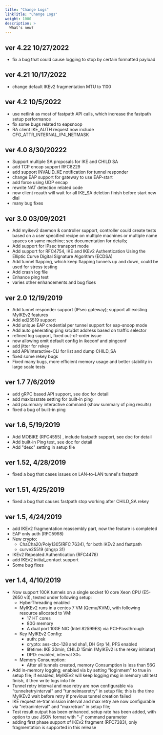 ```yaml
---
title: "Change Logs"
linkTitle: "Change Logs"
weight: 1000
description: >
  What's new?
---
```

## ver 4.22 10/27/2022

- fix a bug that could cause logging to stop by certain formatted payload 

## ver 4.21 10/17/2022

- change default IKEv2 fragmentation MTU to 1100

## ver 4.2 10/5/2022

- use netlink as most of fastpath API calls, which increase the fastpath setup performance
- fix some bugs related to eapsnoop
- RA client IKE_AUTH request now include CFG_ATTR_INTERNAL_IP4_NETMASK

## ver 4.0 8/30/20222

- Support multiple SA proposals for IKE and CHILD SA
- add TCP encap support RFC8229
- add support INVALID_KE notification for tunnel responder
- change EAP support for gateway to use EAP-start
- add force using UDP encap
- rewrite NAT detection related code
- now client reauth will wait for all IKE_SA deletion finish before start new dial
- many bug fixes


## ver 3.0 03/09/2021

- Add myikev2 daemon & controller support, controller could create tests based on a user specified recipe on multiple machines or multiple name spaces on same machine; see documentation for details;
- Add support for IPsec transport mode
- Add support for RFC4754, IKE and IKEv2 Authentication Using the Elliptic Curve Digital Signature Algorithm (ECDSA)
- Add tunnel flapping, which keep flapping tunnels up and down, could be used for stress testing
- Add crash log file
- Enhance ping test
- varies other enhancements and bug fixes 

## ver 2.0 12/19/2019

- Add tunnel responder support (IPsec gateway); support all existing MyIKEv2 features
- Add ed25519 support 
- Add unique EAP credential per tunnel support for eap-snoop mode
- Add auto generating ping src/dst address based on traffic selector
- refined log support, fixed out-of-order issue
- now allowing omit default config in ikeconf and pingconf
- add jitter for rekey
- add API/interactive-CLI for list and dump CHILD_SA
- fixed some rekey bugs
- Fixed many bugs, more efficient memory usage and better stability in large scale tests

## ver 1.7 7/6/2019

- add gRPC based API support, see doc for detail
- add maxlossrate setting for built-in ping
- add psummary interactive command (show summary of ping results)
- fixed a bug of built-in ping

## ver 1.6, 5/19/2019

- Add MOBIKE (RFC4555) , include fastpath support, see doc for detail
- Add built-in Ping test, see doc for detail
- Add "desc" setting in setup file

## ver 1.52, 4/28/2019

- fixed a bug that cases issues on LAN-to-LAN tunnel's fastpath

## ver 1.51, 4/25/2019

- fixed a bug that causes fastpath stop working after CHILD_SA rekey

## ver 1.5, 4/24/2019

- add IKEv2 fragmentation reassembly part, now the feature is completed
- EAP only auth (RFC5998)
- New crypto:
    * ChaCha20/Poly1305(RFC 7634), for both IKEv2 and fastpath
    * curve25519 (dhgrp 31)
- IKEv2 Repeated Authentication (RFC4478)
- add IKEv2 initial_contact support
- Some bug fixes

## ver 1.4, 4/10/2019

- Now support 100K tunnels on a single socket 10 core Xeon CPU (E5-2650 v3), tested under following setup:
    * HyberThreading enabled
    * MyIKEv2 runs in a centos 7 VM (Qemu/KVM), with following resource allocated to VM:
        * 17 HT cores
        * 80G memory
        * A dual port 10GE NIC (Intel 82599ES) via PCI-Passthrough
    * Key MyIKEv2 Config:
        * auth: psk
        * crypto: aes-cbc-128 and sha1, DH Grp 14, PFS enabled
        * lifetime: IKE 30min, CHILD 15min (MyIKEv2 is the rekey initiator)
        * DPD: enabled, interval 30s
    * Memory Consumption:
        * After all tunnels created, memory Consumption is less than 56G
- Add in-memory logging; enabled via by setting "loginmem" to true in setup file; if enabled, MyIKEv2 will keep logging msg in memory util test finish, it then write logs into file
- Tunnel retry interval and max retry are now configurable via "tunnelretryinterval" and "tunnelmaxretry" in setup file; this is the time MyIKEv2 wait before retry if previous tunnel creation failed
- IKE request re-tranmission interval and max retry are now configurable via "retraninterval" and "maxretran" in setup file; 
- Test result output has been enhanced, setup rate has been added, with option to use JSON format with "-j" command parameter
- adding first phase support of IKEv2 fragment (RFC7383), only fragmentation is supported in this release